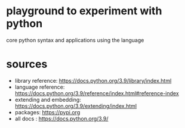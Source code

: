 # playground to experiment with python
core python syntax and applications using the language
# sources
* library reference: https://docs.python.org/3.9/library/index.html   
* language reference: https://docs.python.org/3.9/reference/index.html#reference-index
* extending and embedding: https://docs.python.org/3.9/extending/index.html
* packages: https://pypi.org
* all docs : https://docs.python.org/3.9/
